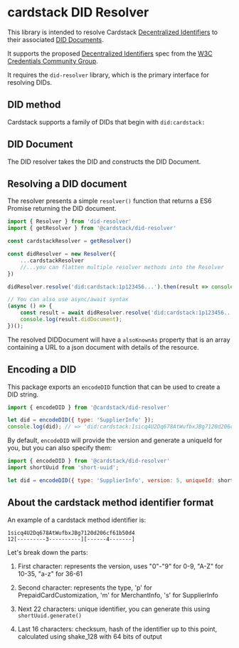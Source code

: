 # cardstack DID Resolver

This library is intended to resolve Cardstack [Decentralized Identifiers](https://w3c.github.io/did-core/) to their associated [DID Documents](https://w3c-ccg.github.io/did-spec/#did-documents).

It supports the proposed [Decentralized Identifiers](https://w3c-ccg.github.io/did-spec/) spec from
the [W3C Credentials Community Group](https://w3c-ccg.github.io).

It requires the `did-resolver` library, which is the primary interface for resolving DIDs.

## DID method

Cardstack supports a family of DIDs that begin with `did:cardstack:`

## DID Document

The DID resolver takes the DID and constructs the DID Document.


## Resolving a DID document

The resolver presents a simple `resolver()` function that returns a ES6 Promise returning the DID
document.

```js
import { Resolver } from 'did-resolver'
import { getResolver } from '@cardstack/did-resolver'

const cardstackResolver = getResolver()

const didResolver = new Resolver({
    ...cardstackResolver
    //...you can flatten multiple resolver methods into the Resolver
})

didResolver.resolve('did:cardstack:1p123456...').then(result => console.log(result.didDocument))

// You can also use async/await syntax
(async () => {
    const result = await didResolver.resolve('did:cardstack:1p123456...');
    console.log(result.didDocument);
})();
```

The resolved DIDDocument will have a `alsoKnownAs` property that is an array containing a URL to a json document with details of the resource.

## Encoding a DID

This package exports an `encodeDID` function that can be used to create a DID string.

```js
import { encodeDID } from '@cardstack/did-resolver'

let did = encodeDID({ type: 'SupplierInfo' });
console.log(did); // => 'did:cardstack:1sicq4U2Dq678AtWufbxJBg7120d206cf61b50d4'
```

By default, `encodeDID` will provide the version and generate a uniqueId for you, but you can also specify them: 

```js
import { encodeDID } from '@cardstack/did-resolver'
import shortUuid from 'short-uuid';

let did = encodeDID({ type: 'SupplierInfo', version: 5, uniqueId: shortUuid.generate() });
```

## About the cardstack method identifier format

An example of a cardstack method identifier is:

```
1sicq4U2Dq678AtWufbxJBg7120d206cf61b50d4
12[---------3----------][------4-------]
```

Let's break down the parts:

1) First character: represents the version, uses "0"-"9" for 0-9, "A-Z" for 10-35, "a-z" for 36-61

2) Second character: represents the type, 'p' for PrepaidCardCustomization, 'm' for MerchantInfo, 's' for SupplierInfo

3) Next 22 characters: unique identifier, you can generate this using `shortUuid.generate()`

4) Last 16 characters: checksum, hash of the identifier up to this point, calculated using shake_128 with 64 bits of output
